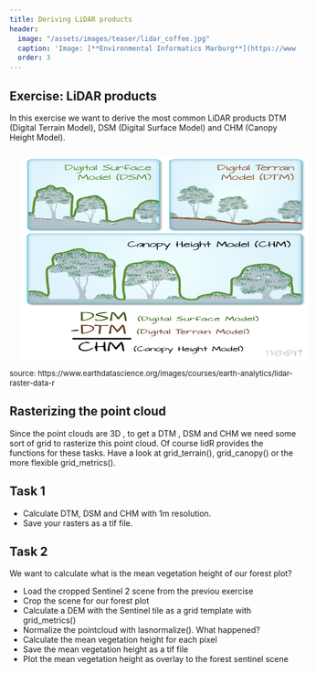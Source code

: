 ```yaml
---
title: Deriving LiDAR products
header:
  image: "/assets/images/teaser/lidar_coffee.jpg"
  caption: 'Image: [**Environmental Informatics Marburg**](https://www.uni-marburg.de/en/fb19/disciplines/physisch/environmentalinformatics){:target="_blank"}'
  order: 3
---
```


## Exercise: LiDAR products 

In this exercise we want to derive the most common LiDAR products DTM (Digital Terrain Model), DSM (Digital Surface Model) and CHM (Canopy Height Model).

<img src="lidarTree-height.png" width="1104" height="359" align="centre" vspace="10" hspace="20">
<font size="-1">source: https://www.earthdatascience.org/images/courses/earth-analytics/lidar-raster-data-r</font>

## Rasterizing the point cloud

Since the point clouds are 3D , to get a DTM , DSM and CHM we need some sort of grid to rasterize this point cloud.
Of course lidR provides the functions for these tasks. Have a look at grid_terrain(), grid_canopy() or the more flexible grid_metrics().

## Task 1

* Calculate DTM, DSM and CHM with 1m resolution.
* Save your rasters as a tif file. 

## Task 2 

We want to calculate what is the mean vegetation height of our forest plot?

* Load the cropped Sentinel 2 scene from the previou exercise
* Crop the scene for our forest plot
* Calculate a DEM with the Sentinel tile as a grid template with grid_metrics()
* Normalize the pointcloud with lasnormalize(). What happened?
* Calculate the mean vegetation height for each pixel
* Save the mean vegetation height as a tif file
* Plot the mean vegetation height as overlay to the forest sentinel scene










